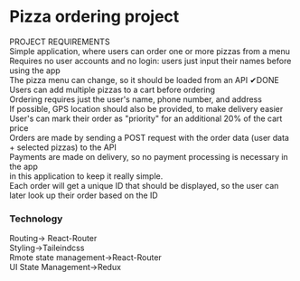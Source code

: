 <h1>Pizza ordering project</h1>
PROJECT REQUIREMENTS <br>
Simple application, where users can order one or more pizzas from a menu <br>
Requires no user accounts and no login: users just input their names before using the app<br>
The pizza menu can change, so it should be loaded from an API ✔DONE<br>
Users can add multiple pizzas to a cart before ordering<br>
Ordering requires just the user's name, phone number, and address<br>
If possible, GPS location should also be provided, to make delivery easier<br>
User's can mark their order as "priority" for an additional 20% of the cart price<br>
Orders are made by sending a POST request with the order data (user data + selected pizzas) to the API<br>
Payments are made on delivery, so no payment processing is necessary in the app<br>
in this application to keep it really simple.<br>
Each order will get a unique ID that should be displayed, so the user can later look up their order based on the ID<br>

<h3>Technology</h3>
Routing-> React-Router<br>
Styling->Taileindcss<br>
Rmote state management->React-Router<br>
UI State Management->Redux
